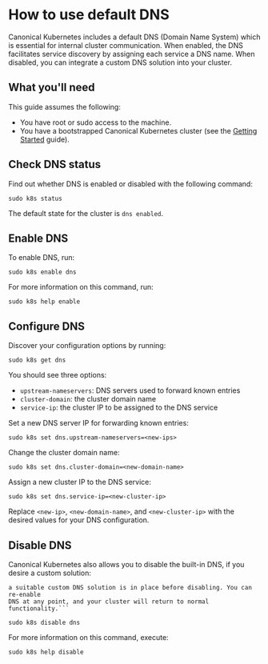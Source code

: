 # How to use default DNS

Canonical Kubernetes includes a default DNS (Domain Name System) which is
essential for internal cluster communication. When enabled, the DNS facilitates
service discovery by assigning each service a DNS name. When disabled, you can
integrate a custom DNS solution into your cluster.

## What you'll need

This guide assumes the following:

- You have root or sudo access to the machine.
- You have a bootstrapped Canonical Kubernetes cluster (see the [Getting
  Started][getting-started-guide] guide).

## Check DNS status

Find out whether DNS is enabled or disabled with the following command:

```
sudo k8s status
```

The default state for the cluster is `dns enabled`.

## Enable DNS

To enable DNS, run:

```
sudo k8s enable dns
```

For more information on this command, run:

```
sudo k8s help enable
```

## Configure DNS

Discover your configuration options by running:

```
sudo k8s get dns
```

You should see three options:

- `upstream-nameservers`: DNS servers used to forward known entries
- `cluster-domain`: the cluster domain name
- `service-ip`: the cluster IP to be assigned to the DNS service

Set a new DNS server IP for forwarding known entries:

```
sudo k8s set dns.upstream-nameservers=<new-ips>
```

Change the cluster domain name:

```
sudo k8s set dns.cluster-domain=<new-domain-name>
```

Assign a new cluster IP to the DNS service:

```
sudo k8s set dns.service-ip=<new-cluster-ip>
```

Replace `<new-ip>`, `<new-domain-name>`, and `<new-cluster-ip>` with the
desired values for your DNS configuration.

## Disable DNS

Canonical Kubernetes also allows you to disable the built-in DNS,
if you desire a custom solution:

``` {warning} Disabling DNS will disrupt internal cluster communication. Ensure
a suitable custom DNS solution is in place before disabling. You can re-enable
DNS at any point, and your cluster will return to normal functionality.```
```

```
sudo k8s disable dns
```

For more information on this command, execute:

```
sudo k8s help disable
```

<!-- LINKS -->

[getting-started-guide]: /snap/tutorial/getting-started
